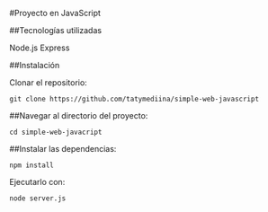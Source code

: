 #Proyecto en JavaScript

##Tecnologías utilizadas

Node.js
Express

##Instalación

Clonar el repositorio:

`git clone https://github.com/tatymediina/simple-web-javascript`

##Navegar al directorio del proyecto:

`cd simple-web-javacript`

##Instalar las dependencias:

`npm install`


Ejecutarlo con:

`node server.js`



